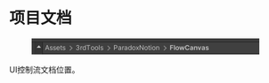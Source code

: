 # 项目文档

<figure><img src=".gitbook/assets/image.png" alt=""><figcaption></figcaption></figure>

UI控制流文档位置。

